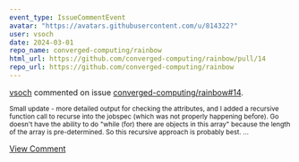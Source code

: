 ```yaml
---
event_type: IssueCommentEvent
avatar: "https://avatars.githubusercontent.com/u/814322?"
user: vsoch
date: 2024-03-01
repo_name: converged-computing/rainbow
html_url: https://github.com/converged-computing/rainbow/pull/14
repo_url: https://github.com/converged-computing/rainbow
---
```


<a href='https://github.com/vsoch' target='_blank'>vsoch</a> commented on issue <a href='https://github.com/converged-computing/rainbow/pull/14' target='_blank'>converged-computing/rainbow#14</a>.

<small>Small update - more detailed output for checking the attributes, and I added a recursive function call to recurse into the jobspec (which was not properly happening before). Go doesn't have the ability to do "while (for) there are objects in this array" because the length of the array is pre-determined. So this recursive approach is probably best....</small>

<a href='https://github.com/converged-computing/rainbow/pull/14' target='_blank'>View Comment</a>
